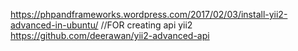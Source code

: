 https://phpandframeworks.wordpress.com/2017/02/03/install-yii2-advanced-in-ubuntu/
//FOR creating api yii2
https://github.com/deerawan/yii2-advanced-api   
